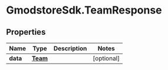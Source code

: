 # GmodstoreSdk.TeamResponse

## Properties

Name | Type | Description | Notes
------------ | ------------- | ------------- | -------------
**data** | [**Team**](Team.md) |  | [optional] 


